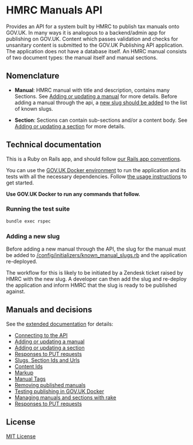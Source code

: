 # HMRC Manuals API

Provides an API for a system built by HMRC to publish tax manuals onto GOV.UK. In many
ways it is analogous to a backend/admin app for publishing on GOV.UK. Content which
passes validation and checks for unsanitary content is submitted to the GOV.UK
Publishing API application. The application does not have a database itself. An HMRC
manual consists of two document types: the manual itself and manual sections.

## Nomenclature

- **Manual**: HMRC manual with title and description, contains many Sections. See [Adding or updating a manual](docs/extended_documentation.md#adding-or-updating-a-manual) for more details. Before adding a manual through the api, a [new slug should be added](#adding-a-new-slug) to the list of known slugs.

- **Section**: Sections can contain sub-sections and/or a content body. See [Adding or updating a section](docs/extended_documentation.md#adding-or-updating-a-manual-section) for more details.

## Technical documentation

This is a Ruby on Rails app, and should follow [our Rails app conventions](https://docs.publishing.service.gov.uk/manual/conventions-for-rails-applications.html).

You can use the [GOV.UK Docker environment](https://github.com/alphagov/govuk-docker) to run the application and its tests with all the necessary dependencies. Follow [the usage instructions](https://github.com/alphagov/govuk-docker#usage) to get started.

**Use GOV.UK Docker to run any commands that follow.**

### Running the test suite

```sh
bundle exec rspec
```

<a name="adding-a-new-slug"></a>
### Adding a new slug

Before adding a new manual through the API, the slug for the manual must be added to [/config/initializers/known_manual_slugs.rb](config/initializers/known_manual_slugs.rb) and the application re-deployed.

The workflow for this is likely to be initiated by a Zendesk ticket raised by HMRC with
the new slug. A developer can then add the slug and re-deploy the application and
inform HMRC that the slug is ready to be published against.

## Manuals and decisions

See the [extended documentation](docs/extended_documentation.md) for details:

- [Connecting to the API](docs/extended_documentation.md#connecting-to-the-api)
- [Adding or updating a manual](docs/extended_documentation.md#adding-or-updating-a-manual)
- [Adding or updating a section](docs/extended_documentation.md#adding-or-updating-a-manual-section)
- [Responses to PUT requests](docs/extended_documentation.md#possible-responses-to-put-requests)
- [Slugs, Section Ids and Urls](docs/extended_documentation.md#slugs-section-ids-and-urls)
- [Content Ids](docs/extended_documentation.md#content-ids)
- [Markup](docs/extended_documentation.md#markup)
- [Manual Tags](docs/extended_documentation.md#manual-tags)
- [Removing published manuals](docs/extended_documentation.md#removing-published-manuals)
- [Testing publishing in GOV.UK Docker](docs/extended_documentation.md#testing-publishing-in-govuk-docker)
- [Managing manuals and sections with rake](docs/extended_documentation.md#managing-manuals-and-sections-with-rake)
- [Responses to PUT requests](docs/extended_documentation.md#possible-responses-to-put-requests)

## License

[MIT License](LICENSE)

